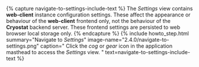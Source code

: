 {% capture navigate-to-settings-include-text %}
  The <i>Settings</i> view contains <b>web-client</b> instance configuration settings. These
  affect the appearance or behaviour of the <b>web-client</b> frontend only, not the
  behaviour of the <b>Cryostat</b> backend server. These frontend settings are persisted
  to web browser local storage only.
{% endcapture %}
{% include howto_step.html
  summary="Navigate to <i>Settings</i>"
  image-name="2.4.0/navigate-to-settings.png"
  caption="
    Click the <i>cog</i> or <i>gear</i> icon in the application masthead to access the <i>Settings</i> view.
  "
  text=navigate-to-settings-include-text
%}

